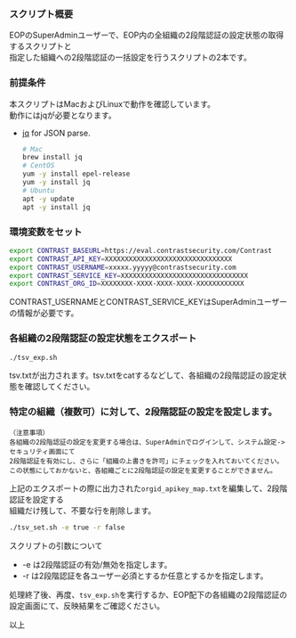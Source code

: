 ### スクリプト概要
EOPのSuperAdminユーザーで、EOP内の全組織の2段階認証の設定状態の取得するスクリプトと  
指定した組織への2段階認証の一括設定を行うスクリプトの2本です。

### 前提条件
本スクリプトはMacおよびLinuxで動作を確認しています。  
動作にはjqが必要となります。

- [jq](https://stedolan.github.io/jq/) for JSON parse.
  
    ```bash
    # Mac
    brew install jq
    # CentOS
    yum -y install epel-release
    yum -y install jq
    # Ubuntu
    apt -y update
    apt -y install jq
    ```

### 環境変数をセット
```bash
export CONTRAST_BASEURL=https://eval.contrastsecurity.com/Contrast
export CONTRAST_API_KEY=XXXXXXXXXXXXXXXXXXXXXXXXXXXXXXXX
export CONTRAST_USERNAME=xxxxx.yyyyy@contrastsecurity.com
export CONTRAST_SERVICE_KEY=XXXXXXXXXXXXXXXXXXXXXXXXXXXXXXXX
export CONTRAST_ORG_ID=XXXXXXXX-XXXX-XXXX-XXXX-XXXXXXXXXXXX
```
CONTRAST_USERNAMEとCONTRAST_SERVICE_KEYはSuperAdminユーザーの情報が必要です。

### 各組織の2段階認証の設定状態をエクスポート
```bash
./tsv_exp.sh
```
tsv.txtが出力されます。tsv.txtをcatするなどして、各組織の2段階認証の設定状態を確認してください。

### 特定の組織（複数可）に対して、2段階認証の設定を設定します。
```
（注意事項）
各組織の2段階認証の設定を変更する場合は、SuperAdminでログインして、システム設定->セキュリティ画面にて  
2段階認証を有効にし、さらに「組織の上書きを許可」にチェックを入れておいてください。
この状態にしておかないと、各組織ごとに2段階認証の設定を変更することができません。
```

上記のエクスポートの際に出力された```orgid_apikey_map.txt```を編集して、2段階認証を設定する  
組織だけ残して、不要な行を削除します。
```bash
./tsv_set.sh -e true -r false
```
スクリプトの引数について
- -e は2段階認証の有効/無効を指定します。
- -r は2段階認証を各ユーザー必須とするか任意とするかを指定します。

処理終了後、再度、```tsv_exp.sh```を実行するか、EOP配下の各組織の2段階認証の設定画面にて、反映結果をご確認ください。

以上
